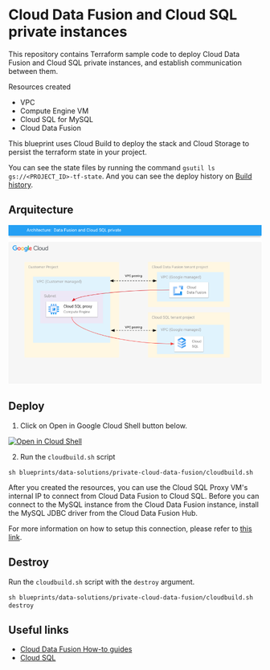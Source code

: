 # Cloud Data Fusion and Cloud SQL private instances

This repository contains Terraform sample code to deploy Cloud Data Fusion and Cloud SQL private instances, and establish communication between them.

Resources created
- VPC
- Compute Engine VM
- Cloud SQL for MySQL
- Cloud Data Fusion

This blueprint uses Cloud Build to deploy the stack and Cloud Storage to persist the terraform state in your project.

You can see the state files by running the command `gsutil ls gs://<PROJECT_ID>-tf-state`.
And you can see the deploy history on [Build history](https://console.cloud.google.com/cloud-build/builds).

## Arquitecture
![diagram](diagram.png)

## Deploy

1. Click on Open in Google Cloud Shell button below.
<a href="https://ssh.cloud.google.com/cloudshell/editor?shellonly=true&cloudshell_git_repo=https://github.com/GoogleCloudPlatform/cloud-foundation-fabric" target="_new">
    <img alt="Open in Cloud Shell" src="https://gstatic.com/cloudssh/images/open-btn.svg">
</a>

2. Run the `cloudbuild.sh` script
```
sh blueprints/data-solutions/private-cloud-data-fusion/cloudbuild.sh
```

After you created the resources, you can use the Cloud SQL Proxy VM's internal IP to connect from Cloud Data Fusion to Cloud SQL. Before you can connect to the MySQL instance from the Cloud Data Fusion instance, install the MySQL JDBC driver from the Cloud Data Fusion Hub.

For more information on how to setup this connection, please refer to [this link](https://cloud.google.com/data-fusion/docs/how-to/connect-to-cloud-sql-source).

## Destroy

Run the `cloudbuild.sh` script with the `destroy` argument.
```
sh blueprints/data-solutions/private-cloud-data-fusion/cloudbuild.sh destroy
```

## Useful links
- [Cloud Data Fusion How-to guides](https://cloud.google.com/data-fusion/docs/how-to)
- [Cloud SQL](https://cloud.google.com/sql)
